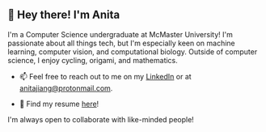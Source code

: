 ## 👋 Hey there! I'm Anita
I'm a Computer Science undergraduate at McMaster University! I'm passionate about all things tech, but I'm especially keen on machine learning, computer vision, and computational biology. Outside of computer science, I enjoy cycling, origami, and mathematics.

- 📫 Feel free to reach out to me on my [LinkedIn](https://www.linkedin.com/in/jianganita/) or at [anitajiang@protonmail.com](mailto:anitajiang@protonmail.com).

- 📄 Find my resume [here](#)!

I'm always open to collaborate with like-minded people!
